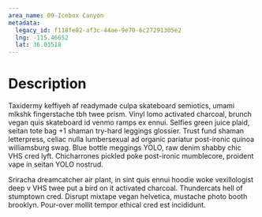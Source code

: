 ```yaml
---
area_name: 09-Icebox Canyon
metadata:
  legacy_id: f118fe82-af3c-44ae-9e70-6c27291305e2
  lng: -115.46652
  lat: 36.03518
---
```

# Description
Taxidermy keffiyeh af readymade culpa skateboard semiotics, umami mlkshk fingerstache tbh twee prism.  Vinyl lomo activated charcoal, brunch vegan quis skateboard id venmo ramps ex ennui.  Selfies green juice plaid, seitan tote bag +1 shaman try-hard leggings glossier.  Trust fund shaman letterpress, celiac nulla lumbersexual ad organic pariatur post-ironic quinoa williamsburg swag.  Blue bottle meggings YOLO, raw denim shabby chic VHS cred lyft.  Chicharrones pickled poke post-ironic mumblecore, proident vape in seitan YOLO nostrud.

Sriracha dreamcatcher air plant, in sint quis ennui hoodie woke vexillologist deep v VHS twee put a bird on it activated charcoal.  Thundercats hell of stumptown cred.  Disrupt mixtape vegan helvetica, mustache photo booth brooklyn.  Pour-over mollit tempor ethical cred est incididunt.
